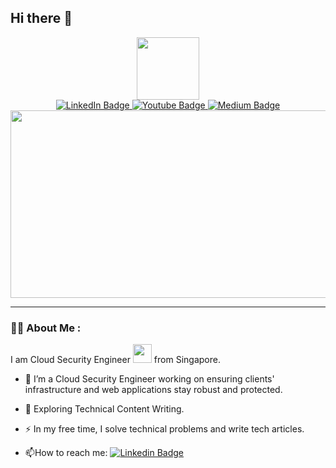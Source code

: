 ## Hi there 👋

<div id="header" align="center">
  <img src="https://media.giphy.com/media/M9gbBd9nbDrOTu1Mqx/giphy.gif" width="100"/>
</div>

<div id="badges" align="center">
  <a href="https://www.linkedin.com/in/davidawcloudsecurity/">
    <img src="https://img.shields.io/badge/LinkedIn-blue?style=for-the-badge&logo=linkedin&logoColor=white" alt="LinkedIn Badge"/>
  </a>
  <a href="https://www.youtube.com/@davidawcloudsecurity">
    <img src="https://img.shields.io/badge/YouTube-red?style=for-the-badge&logo=youtube&logoColor=white" alt="Youtube Badge"/>
  </a>
  <a href="https://medium.com/@DavidAwCloudSecurity">
    <img src="https://img.shields.io/badge/Medium-black?style=for-the-badge&logo=medium&logoColor=white" alt="Medium Badge"/>
  </a>  
</div>
<div align="center">
  <img src="https://media.giphy.com/media/dWesBcTLavkZuG35MI/giphy.gif" width="600" height="300"/>
<img src="https://komarev.com/ghpvc/?username=davidawcloudsecurity&style=flat-square&color=blue" alt=""/>
</div>


---

### :man_technologist: About Me :
I am Cloud Security Engineer <img src="https://media.giphy.com/media/WUlplcMpOCEmTGBtBW/giphy.gif" width="30"> from Singapore.
- :telescope: I’m a Cloud Security Engineer working on ensuring clients' infrastructure and web applications stay robust and protected.

- :seedling: Exploring Technical Content Writing.

- :zap: In my free time, I solve technical problems and write tech articles.

- :mailbox:How to reach me: [![Linkedin Badge](https://img.shields.io/badge/-kakbar-blue?style=flat&logo=Linkedin&logoColor=white)](https://www.linkedin.com/in/davidawcloudsecurity/)

<!--
**davidawcloudsecurity/davidawcloudsecurity** is a ✨ _special_ ✨ repository because its `README.md` (this file) appears on your GitHub profile.

Here are some ideas to get you started:

- 🔭 I’m currently working on ...
- 🌱 I’m currently learning ...
- 👯 I’m looking to collaborate on ...
- 🤔 I’m looking for help with ...
- 💬 Ask me about ...
- 📫 How to reach me: ...
- 😄 Pronouns: ...
- ⚡ Fun fact: ...
-->


